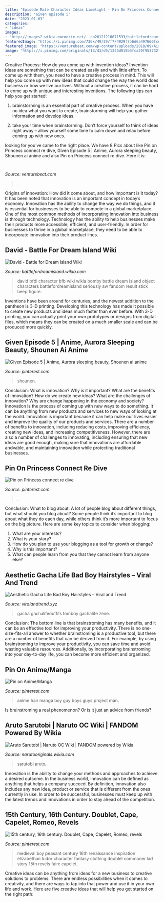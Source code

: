 ```yaml
---
title: "Episode Male Character Ideas Limelight - Pin On Princess Connect Re Dive"
description: "Given episode 5"
date: "2023-01-03"
categories:
- "ideas"
images:
- "http://images2.wikia.nocookie.net/__cb20121216071533/battlefordreamisland/images/8/86/HD_David.png"
featuredImage: "https://i.pinimg.com/736x/49/29/f7/4929f7b6d6a497666fcdbe336d9c0761--medieval-boy-medieval-peasant.jpg?b=t"
featured_image: "https://venturebeat.com/wp-content/uploads/2018/09/AirPower.jpg?w=800"
image: "https://i.pinimg.com/originals/13/43/d9/1343d915b6fca29f953732fa37c8e0f6.jpg"
---
```



Creative Process: How do you come up with invention ideas?
Invention ideas are something that can be created easily and with little effort. To come up with them, you need to have a creative process in mind. This will help you come up with new ideas that could change the way the world does business or how we live our lives. Without a creative process, it can be hard to come up with unique and interesting inventions. The following tips can help you get started:
1. brainstorming is an essential part of creative process. When you have no idea what you want to create, brainstorming will help you gather information and develop ideas.

2. take your time when brainstorming. Don’t force yourself to think of ideas right away – allow yourself some time to calm down and relax before coming up with new ones.


	

		
looking for  you've came to the right place. We have 8 Pics about  like Pin on Princess connect re dive, Given Episode 5 | Anime, Aurora sleeping beauty, Shounen ai anime and also Pin on Princess connect re dive. Here it is:
		
    
## 

<img loading=lazy src="https://venturebeat.com/wp-content/uploads/2018/09/AirPower.jpg?w=800" onerror="this.onerror=null;this.src='https://tse4.mm.bing.net/th?id=OIP.77Djx9WEhc1GWJsGwDFtugHaFK&amp;pid=15.1';" alt="">

_Source: venturebeat.com_

>. 

	

Origins of innovation: How did it come about, and how important is it today?
It has been noted that innovation is an important concept in today’s economy. Innovation has the ability to change the way we do things, and it is essential for businesses to be able to compete in a global marketplace. One of the most common methods of incorporating innovation into business is through technology. Technology has the ability to help businesses make their products more accessible, efficient, and user-friendly. In order for businesses to thrive in a global marketplace, they need to be able to incorporate innovation into their product lines.

    
## David - Battle For Dream Island Wiki

<img loading=lazy src="http://images2.wikia.nocookie.net/__cb20121216071533/battlefordreamisland/images/8/86/HD_David.png" onerror="this.onerror=null;this.src='https://tse1.mm.bing.net/th?id=OIP.Oarnkg4pzZPyFQ6EBe4_RAHaOV&amp;pid=15.1';" alt="David - Battle for Dream Island Wiki">

_Source: battlefordreamisland.wikia.com_

>david bfdi character bfb wiki wikia bomby battle dream island object characters battlefordreamisland seriously aw fandom result stick beep figure. 

	

Inventions have been around for centuries, and the newest addition to the pantheon is 3-D printing. Developing this technology has made it possible to create new products and ideas much faster than ever before. With 3-D printing, you can actually print your own prototypes or designs from digital files, which means they can be created on a much smaller scale and can be produced more quickly.

    
## Given Episode 5 | Anime, Aurora Sleeping Beauty, Shounen Ai Anime

<img loading=lazy src="https://i.pinimg.com/originals/13/43/d9/1343d915b6fca29f953732fa37c8e0f6.jpg" onerror="this.onerror=null;this.src='https://tse1.mm.bing.net/th?id=OIP.cXwQyZKIQVSsxdO8dcstwAHaEJ&amp;pid=15.1';" alt="Given Episode 5 | Anime, Aurora sleeping beauty, Shounen ai anime">

_Source: pinterest.com_

>shounen. 

	

Conclusion: What is innovation? Why is it important? What are the benefits of innovation? How do we create new ideas? What are the challenges of innovation? Why are change happening in the economy and society?
Innovation is the process of coming up with new ways to do something. It can be anything from new products and services to new ways of looking at the world. Innovation is important because it can help make our lives easier and improve the quality of our products and services. There are a number of benefits to innovation, including reducing costs, improving efficiency, creating new ideas, and increasing competitiveness. However, there are also a number of challenges to innovating, including ensuring that new ideas are good enough, making sure that innovations are affordable andvable, and maintaining innovation while protecting traditional businesses.

    
## Pin On Princess Connect Re Dive

<img loading=lazy src="https://i.pinimg.com/736x/6c/9c/af/6c9caf2cb99aa61defe3f97387a3f067.jpg" onerror="this.onerror=null;this.src='https://tse4.mm.bing.net/th?id=OIP.jnJRzuj4qcufLWjw8iM_qgHaKd&amp;pid=15.1';" alt="Pin on Princess connect re dive">

_Source: pinterest.com_

>. 

	

Conclusion: What to blog about.
A lot of people blog about different things, but what should you blog about? Some people think it’s important to blog about what they do each day, while others think it’s more important to focus on the big picture. Here are some key topics to consider when blogging:
1. What are your interests? 
2. What is your story? 
3. How do you plan to use your blogging as a tool for growth or change? 
4. Why is this important? 
5. What can people learn from you that they cannot learn from anyone else?

    
## Aesthetic Gacha Life Bad Boy Hairstyles – Viral And Trend

<img loading=lazy src="https://i.pinimg.com/564x/31/8e/29/318e295afc852995564bb3365b1f70db.jpg" onerror="this.onerror=null;this.src='https://tse4.mm.bing.net/th?id=OIP.5GedSkHgrqE579VKkB_pMgHaHa&amp;pid=15.1';" alt="Aesthetic Gacha Life Bad Boy Hairstyles – Viral and Trend">

_Source: viralandtrend.xyz_

>gacha gachalifeoutfits tomboy gachalife zene. 

	

Conclusion: The bottom line is that brainstroming has many benefits, and it can be an effective tool for improving your productivity.
There is no one-size-fits-all answer to whether brainstroming is a productive tool, but there are a number of benefits that can be derived from it. For example, by using brainstroming to improve your productivity, you can save time and avoid wasting valuable resources. Additionally, by incorporating brainstroming into your day-to-day life, you can become more efficient and organized.

    
## Pin On Anime/Manga

<img loading=lazy src="https://i.pinimg.com/736x/b2/29/ca/b229caad09c14a75142f51a29eb53f5f--long-black-hair-k-project-anime.jpg" onerror="this.onerror=null;this.src='https://tse3.mm.bing.net/th?id=OIP.l2zV47gFTSEgE4qjIw0XxwHaNK&amp;pid=15.1';" alt="Pin on Anime/Manga">

_Source: pinterest.com_

>anime hair manga boy guy boys guys project man. 

	

Is brainstroming a real phenomenon? Or is it just an advice from friends?

    
## Aruto Sarutobi | Naruto OC Wiki | FANDOM Powered By Wikia

<img loading=lazy src="https://vignette.wikia.nocookie.net/narutooriginals/images/8/8c/Arutosarutobi.png/revision/latest?cb=20150417212458" onerror="this.onerror=null;this.src='https://tse1.mm.bing.net/th?id=OIP.yDAG6pq0_KxUByklPzOW_QHaFg&amp;pid=15.1';" alt="Aruto Sarutobi | Naruto OC Wiki | FANDOM powered by Wikia">

_Source: narutooriginals.wikia.com_

>sarutobi aruto. 

	

Innovation is the ability to change your methods and approaches to achieve a desired outcome. In the business world, innovation can be defined as anything that helps a company succeed. By definition, innovation also includes any new idea, product or service that is different from the ones currently in use. In order to be successful, businesses must keep up with the latest trends and innovations in order to stay ahead of the competition.

    
## 15th Century, 16th Century. Doublet, Cape, Capelet, Romeo, Revels

<img loading=lazy src="https://i.pinimg.com/736x/49/29/f7/4929f7b6d6a497666fcdbe336d9c0761--medieval-boy-medieval-peasant.jpg?b=t" onerror="this.onerror=null;this.src='https://tse4.mm.bing.net/th?id=OIP.IRD8QeYqtZ7ElH4o78fBXAAAAA&amp;pid=15.1';" alt="15th century, 16th century. Doublet, Cape, Capelet, Romeo, revels">

_Source: pinterest.com_

>medieval boy peasant century 16th renaissance inspiration elizabethan tudor character fantasy clothing doublet commoner kid story 15th revels faire capelet. 

	

Creative ideas can be anything from ideas for a new business to creative solutions to problems. There are endless possibilities when it comes to creativity, and there are ways to tap into that power and use it in your own life and work. Here are five creative ideas that will help you get started on the right path: 

